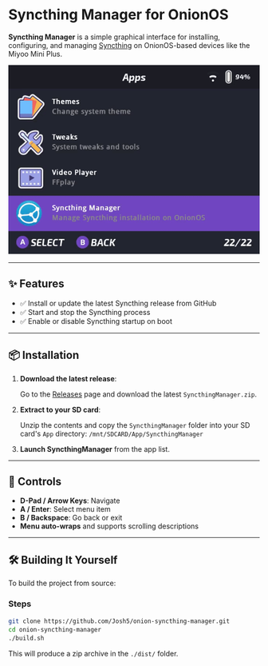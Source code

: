 # Syncthing Manager for OnionOS

**Syncthing Manager** is a simple graphical interface for installing, configuring, and managing [Syncthing](https://syncthing.net/) on OnionOS-based devices like the Miyoo Mini Plus.

![Demo Animation](./docs/videos/example.gif)

---

## ✨ Features

- ✅ Install or update the latest Syncthing release from GitHub
- ✅ Start and stop the Syncthing process
- ✅ Enable or disable Syncthing startup on boot

---

## 📦 Installation

1. **Download the latest release**:

   Go to the [Releases](https://github.com/Josh5/onion-syncthing-manager/releases) page and download the latest `SyncthingManager.zip`.

2. **Extract to your SD card**:

   Unzip the contents and copy the `SyncthingManager` folder into your SD card's `App` directory:
   `/mnt/SDCARD/App/SyncthingManager`

3. **Launch SyncthingManager** from the app list.

---

## 🧪 Controls

- **D-Pad / Arrow Keys**: Navigate
- **A / Enter**: Select menu item
- **B / Backspace**: Go back or exit
- **Menu auto-wraps** and supports scrolling descriptions

---

## 🛠️ Building It Yourself

To build the project from source:

### Steps

```bash
git clone https://github.com/Josh5/onion-syncthing-manager.git
cd onion-syncthing-manager
./build.sh
```

This will produce a zip archive in the `./dist/` folder.
